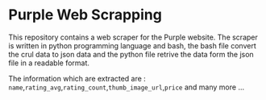 
# Purple Web Scrapping



This repository contains a web scraper for the Purple website. The scraper is written in python programming language and bash, the bash file convert the crul data to json data and the python file retrive the data form the json file in a readable format.

The information which are extracted are :
 `name`,`rating_avg`,`rating_count`,`thumb_image_url`,`price` and many more ... 



